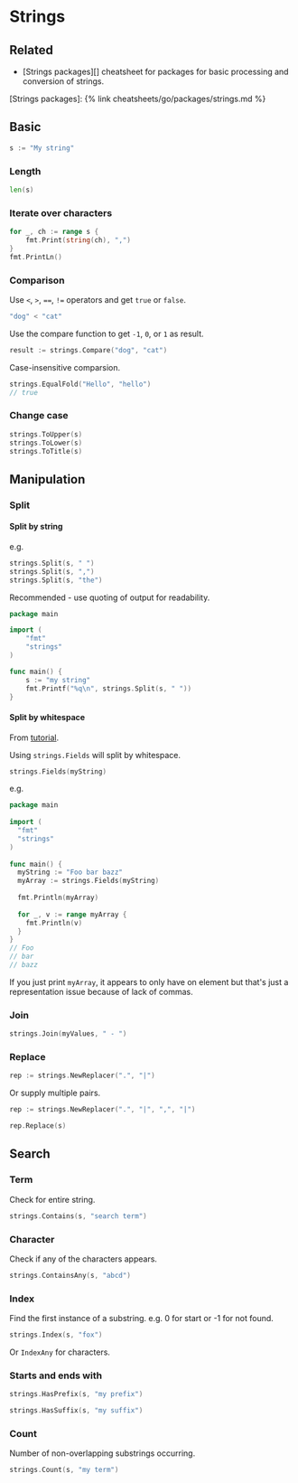# Strings

## Related

- [Strings packages][] cheatsheet for packages for basic processing and conversion of strings.

[Strings packages]: {% link cheatsheets/go/packages/strings.md %}

## Basic

```go
s := "My string"
```

### Length

```go
len(s)
```

### Iterate over characters

```go
for _, ch := range s {
    fmt.Print(string(ch), ",")
}
fmt.PrintLn()
```  

### Comparison

Use `<`, `>`, `==`, `!=` operators and get `true` or `false`.

```go
"dog" < "cat"
```

Use the compare function to get `-1`, `0`, or `1` as result.

```go
result := strings.Compare("dog", "cat")
```

Case-insensitive comparsion.

```go
strings.EqualFold("Hello", "hello")
// true
```

### Change case

```go
strings.ToUpper(s)
strings.ToLower(s)
strings.ToTitle(s)
```


## Manipulation

### Split

#### Split by string

e.g.

```go
strings.Split(s, " ")
strings.Split(s, ",")
strings.Split(s, "the")
```

Recommended - use quoting of output for readability.

```go
package main

import (
	"fmt"
	"strings"
)

func main() {
	s := "my string"
	fmt.Printf("%q\n", strings.Split(s, " "))
}
```

#### Split by whitespace

From [tutorial](https://www.golangprograms.com/how-to-split-a-string-on-white-space.html).

Using `strings.Fields` will split by whitespace.

```go
strings.Fields(myString)  
```

e.g.

```go
package main
 
import (
  "fmt"
  "strings"
)
 
func main() {
  myString := "Foo bar bazz"
  myArray := strings.Fields(myString)  
  
  fmt.Println(myArray)
  
  for _, v := range myArray {    
    fmt.Println(v)
  }
}
// Foo
// bar
// bazz
```

If you just print `myArray`, it appears to only have on element but that's just a representation issue because of lack of commas.

### Join

```go
strings.Join(myValues, " - ")
```

### Replace

```go
rep := strings.NewReplacer(".", "|")
```

Or supply multiple pairs.


```go
rep := strings.NewReplacer(".", "|", ",", "|")
```

```go
rep.Replace(s)
```



## Search

### Term

Check for entire string.

```go
strings.Contains(s, "search term")
```

### Character

Check if any of the characters appears.

```go
strings.ContainsAny(s, "abcd")
```

### Index

Find the first instance of a substring. e.g. 0 for start or -1 for not found.

```go
strings.Index(s, "fox")
```

Or `IndexAny` for characters.


### Starts and ends with

```go
strings.HasPrefix(s, "my prefix")

strings.HasSuffix(s, "my suffix")
```

### Count

Number of non-overlapping substrings occurring.

```go
strings.Count(s, "my term")
```
